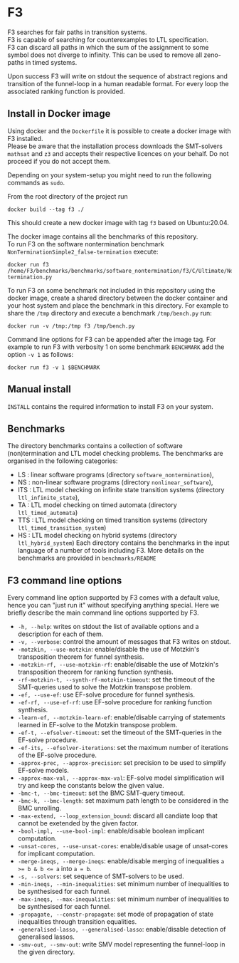 # F3
F3 searches for fair paths in transition systems.    
F3 is capable of searching for counterexamples to LTL specification.    
F3 can discard all paths in which the sum of the assignment to some symbol does not diverge to infinity. This can be used to remove all zeno-paths in timed systems.

Upon success F3 will write on stdout the sequence of abstract regions and transition of the funnel-loop in a human readable format. For every loop the associated ranking function is provided. 

## Install in Docker image
Using docker and the `Dockerfile` it is possible to create a docker image with F3 installed.   
Please be aware that the installation process downloads the SMT-solvers `mathsat` and `z3` and accepts their respective licences on your behalf. Do not proceed if you do not accept them.

Depending on your system-setup you might need to run the following commands as `sudo`.

From the root directory of the project run
```shell
docker build --tag f3 ./
```
This should create a new docker image with tag `f3` based on Ubuntu:20.04.

The docker image contains all the benchmarks of this repository.   
To run F3 on the software nontermination benchmark `NonTerminationSimple2_false-termination` execute:
```shell
docker run f3 /home/F3/benchmarks/benchmarks/software_nontermination/f3/C/Ultimate/NonTerminationSimple2_false-termination.py
```

To run F3 on some benchmark not included in this repository using the docker image, create a shared directory between the docker container and your host system and place the benchmark in this directory.
For example to share the `/tmp` directory and execute a benchmark `/tmp/bench.py` run:
```shell
docker run -v /tmp:/tmp f3 /tmp/bench.py
```

Command line options for F3 can be appended after the image tag.
For example to run F3 with verbosity 1 on some benchmark `BENCHMARK` add the option `-v 1` as follows:
```shell
docker run f3 -v 1 $BENCHMARK
```

## Manual install
`INSTALL` contains the required information to install F3 on your system.

## Benchmarks
The directory benchmarks contains a collection of software (non)termination and LTL model checking problems.
The benchmarks are organised in the following categories:
* LS : linear software programs (directory `software_nontermination`),
* NS : non-linear software programs (directory `nonlinear_software`),
* ITS : LTL model checking on infinite state transition systems (directory `ltl_infinite_state`),
* TA : LTL model checking on timed automata (directory `ltl_timed_automata`)
* TTS : LTL model checking on timed transition systems (directory `ltl_timed_transition_system`)
* HS : LTL model checking on hybrid systems (directory `ltl_hybrid_system`)
Each directory contains the benchmarks in the input language of a number of tools including F3.
More details on the benchmarks are provided in `benchmarks/README`

## F3 command line options
Every command line option supported by F3 comes with a default value, hence you can "just run it" without specifying anything special.
Here we briefly describe the main command line options supported by F3.
* `-h, --help`: writes on stdout the list of available options and a description for each of them.
* `-v, --verbose`: control the amount of messages that F3 writes on stdout.
* `-motzkin, --use-motzkin`: enable/disable the use of Motzkin's transposition theorem for funnel synthesis.
* `-motzkin-rf, --use-motzkin-rf`: enable/disable the use of Motzkin's transposition theorem for ranking function synthesis.
* `-rf-motzkin-t, --synth-rf-motzkin-timeout`: set the timeout of the SMT-queries used to solve the Motzkin transpose problem.
* `-ef, --use-ef`: use EF-solve procedure for funnel synthesis.
* `-ef-rf, --use-ef-rf`: use EF-solve procedure for ranking function synthesis.
* `-learn-ef, --motzkin-learn-ef`: enable/disable carrying of statements learned in EF-solve to the Motzkin transpose problem.
* `-ef-t, --efsolver-timeout`: set the timeout of the SMT-queries in the EF-solve procedure.
* `-ef-its, --efsolver-iterations`: set the maximum number of iterations of the EF-solve procedure.
* `-approx-prec, --approx-precision`: set precision to be used to simplify EF-solve models.
* `-approx-max-val, --approx-max-val`: EF-solve model simplification will try and keep the constants below the given value.
* `-bmc-t, --bmc-timeout`: set the BMC SMT-query timeout.
* `-bmc-k, --bmc-length`: set maximum path length to be considered in the BMC unrolling.
* `-max-extend, --loop_extension_bound`: discard all candiate loop that cannot be exetended by the given factor.
* `-bool-impl, --use-bool-impl`: enable/disable boolean implicant computation.
* `-unsat-cores, --use-unsat-cores`: enable/disable usage of unsat-cores for implicant computation.
* `-merge-ineqs, --merge-ineqs`: enable/disable merging of inequalities `a >= b & b <= a` into `a = b`.
* `-s, --solvers`: set sequence of SMT-solvers to be used.
* `-min-ineqs, --min-inequalities`: set minimum number of inequalities to be synthesised for each funnel.
* `-max-ineqs, --max-inequalities`: set minimum number of inequalities to be synthesised for each funnel.
* `-propagate, --constr-propagate`: set mode of propagation of state inequalities through transition equalities.
* `-generalised-lasso, --generalised-lasso`: enable/disable detection of generalised lassos.
* `-smv-out, --smv-out`: write SMV model representing the funnel-loop in the given directory.
